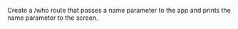 Create a /who route that passes a name parameter to the app and prints the name parameter to the screen.
